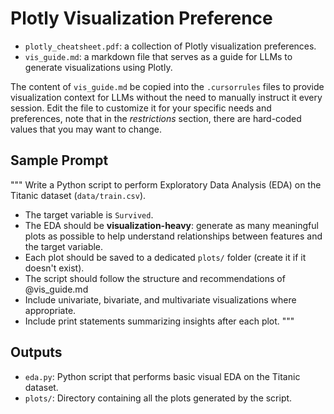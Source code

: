 # Plotly Visualization Preference


 - `plotly_cheatsheet.pdf`: a collection of Plotly visualization preferences.
 - `vis_guide.md`: a markdown file that serves as a guide for LLMs to generate visualizations using Plotly.

The content of `vis_guide.md` be copied into the `.cursorrules` files to provide visualization context for LLMs without the need to manually instruct it every session.
Edit the file to customize it for your specific needs and preferences, note that in the *restrictions* section, there are hard-coded values that you may want to change.

## Sample Prompt

"""
Write a Python script to perform Exploratory Data Analysis (EDA) on the Titanic dataset (`data/train.csv`).  

 - The target variable is `Survived`.
 - The EDA should be **visualization-heavy**: generate as many meaningful plots as possible to help understand relationships between features and the target variable.
 - Each plot should be saved to a dedicated `plots/` folder (create it if it doesn't exist).
 - The script should follow the structure and recommendations of @vis_guide.md
 - Include univariate, bivariate, and multivariate visualizations where appropriate.
 - Include print statements summarizing insights after each plot.
 """


 ## Outputs

   * `eda.py`: Python script that performs basic visual EDA on the Titanic dataset.
   * `plots/`: Directory containing all the plots generated by the script.
   